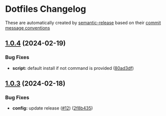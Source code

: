# Dotfiles Changelog

These are automatically created by [semantic-release](https://github.com/semantic-release/semantic-release) based on their [commit message conventions](https://semantic-release.gitbook.io/semantic-release#commit-message-format)



## [1.0.4](https://github.com/PaleBluDot/dotfiles/compare/v1.0.3...v1.0.4) (2024-02-19)


### Bug Fixes

* **script:** default install if not command is provided ([80ad3df](https://github.com/PaleBluDot/dotfiles/commit/80ad3dfee85a31a8f82be6f3d3c1dd5cbcafe1e5))

## [1.0.3](https://github.com/PaleBluDot/dotfiles/compare/v1.0.2...v1.0.3) (2024-02-18)


### Bug Fixes

* **config:** update release   ([#12](https://github.com/PaleBluDot/dotfiles/issues/12)) ([2f8b435](https://github.com/PaleBluDot/dotfiles/commit/2f8b435b3ef64a0955e54b9d2608f7c76ba6f4f6))
